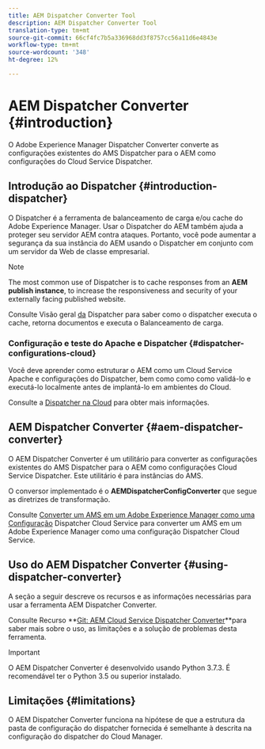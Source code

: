 ```yaml
---
title: AEM Dispatcher Converter Tool
description: AEM Dispatcher Converter Tool
translation-type: tm+mt
source-git-commit: 66cf4fc7b5a336968dd3f8757cc56a11d6e4843e
workflow-type: tm+mt
source-wordcount: '348'
ht-degree: 12%

---
```



# AEM Dispatcher Converter {#introduction}

O Adobe Experience Manager Dispatcher Converter converte as configurações existentes do AMS Dispatcher para o AEM como configurações do Cloud Service Dispatcher.

## Introdução ao Dispatcher {#introduction-dispatcher}

O Dispatcher é a ferramenta de balanceamento de carga e/ou cache do Adobe Experience Manager. Usar o Dispatcher do AEM também ajuda a proteger seu servidor AEM contra ataques. Portanto, você pode aumentar a segurança da sua instância do AEM usando o Dispatcher em conjunto com um servidor da Web de classe empresarial.

>[!NOTE]
>The most common use of Dispatcher is to cache responses from an **AEM publish instance**, to increase the responsiveness and security of your externally facing published website.

Consulte Visão geral [da](https://docs.adobe.com/content/help/en/experience-manager-dispatcher/using/dispatcher.html) Dispatcher para saber como o dispatcher executa o cache, retorna documentos e executa o Balanceamento de carga.

### Configuração e teste do Apache e Dispatcher {#dispatcher-configurations-cloud}

Você deve aprender como estruturar o AEM como um Cloud Service Apache e configurações do Dispatcher, bem como como como validá-lo e executá-lo localmente antes de implantá-lo em ambientes do Cloud.

Consulte a [Dispatcher na Cloud](https://docs.adobe.com/content/help/en/experience-manager-cloud-service/implementing/content-delivery/disp-overview.html) para obter mais informações.

## AEM Dispatcher Converter {#aem-dispatcher-converter}

O AEM Dispatcher Converter é um utilitário para converter as configurações existentes do AMS Dispatcher para o AEM como configurações Cloud Service Dispatcher. Este utilitário é para instâncias do AMS.

O conversor implementado é o **AEMDispatcherConfigConverter** que segue as diretrizes de transformação.

Consulte [Converter um AMS em um Adobe Experience Manager como uma Configuração](https://docs.adobe.com/content/help/en/experience-manager-cloud-service/implementing/content-delivery/disp-overview.html#how-to-convert-an-ams-to-an-aem-as-a-cloud-service-dispatcher-configuration) Dispatcher Cloud Service para converter um AMS em um Adobe Experience Manager como uma configuração Dispatcher Cloud Service.

## Uso do AEM Dispatcher Converter {#using-dispatcher-converter}

A seção a seguir descreve os recursos e as informações necessárias para usar a ferramenta AEM Dispatcher Converter.

Consulte Recurso **[Git: AEM Cloud Service Dispatcher Converter](https://github.com/adobe/aem-cloud-service-dispatcher-converter)**para saber mais sobre o uso, as limitações e a solução de problemas desta ferramenta.

>[!IMPORTANT]
>O AEM Dispatcher Converter é desenvolvido usando Python 3.7.3. É recomendável ter o Python 3.5 ou superior instalado.

## Limitações         {#limitations}

O AEM Dispatcher Converter funciona na hipótese de que a estrutura da pasta de configuração do dispatcher fornecida é semelhante à descrita na configuração do dispatcher do Cloud Manager.


